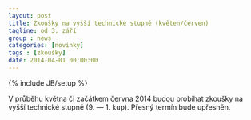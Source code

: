 ```yaml
---
layout: post
title: Zkoušky na vyšší technické stupně (květen/červen)
tagline: od 3. září
group : news
categories: [novinky]
tags : [zkoušky]
date: 2014-04-01 00:00:00
---
```

{% include JB/setup %}

V průběhu května či začátkem června 2014 budou probíhat zkoušky na vyšší technické stupně (9. &mdash; 1. kup).
Přesný termín bude upřesněn.
